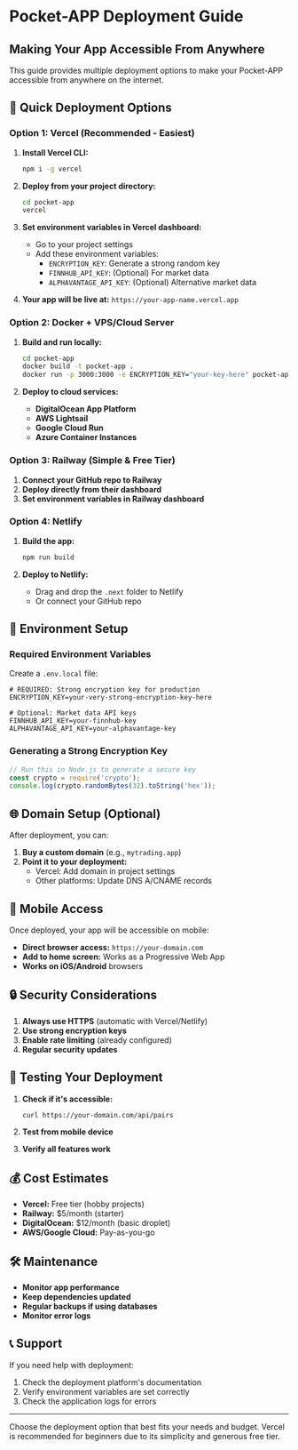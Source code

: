 # Pocket-APP Deployment Guide

## Making Your App Accessible From Anywhere

This guide provides multiple deployment options to make your Pocket-APP accessible from anywhere on the internet.

## 🚀 Quick Deployment Options

### Option 1: Vercel (Recommended - Easiest)

1. **Install Vercel CLI:**
   ```bash
   npm i -g vercel
   ```

2. **Deploy from your project directory:**
   ```bash
   cd pocket-app
   vercel
   ```

3. **Set environment variables in Vercel dashboard:**
   - Go to your project settings
   - Add these environment variables:
     - `ENCRYPTION_KEY`: Generate a strong random key
     - `FINNHUB_API_KEY`: (Optional) For market data
     - `ALPHAVANTAGE_API_KEY`: (Optional) Alternative market data

4. **Your app will be live at:** `https://your-app-name.vercel.app`

### Option 2: Docker + VPS/Cloud Server

1. **Build and run locally:**
   ```bash
   cd pocket-app
   docker build -t pocket-app .
   docker run -p 3000:3000 -e ENCRYPTION_KEY="your-key-here" pocket-app
   ```

2. **Deploy to cloud services:**
   - **DigitalOcean App Platform**
   - **AWS Lightsail**
   - **Google Cloud Run**
   - **Azure Container Instances**

### Option 3: Railway (Simple & Free Tier)

1. **Connect your GitHub repo to Railway**
2. **Deploy directly from their dashboard**
3. **Set environment variables in Railway dashboard**

### Option 4: Netlify

1. **Build the app:**
   ```bash
   npm run build
   ```

2. **Deploy to Netlify:**
   - Drag and drop the `.next` folder to Netlify
   - Or connect your GitHub repo

## 🔧 Environment Setup

### Required Environment Variables

Create a `.env.local` file:

```env
# REQUIRED: Strong encryption key for production
ENCRYPTION_KEY=your-very-strong-encryption-key-here

# Optional: Market data API keys
FINNHUB_API_KEY=your-finnhub-key
ALPHAVANTAGE_API_KEY=your-alphavantage-key
```

### Generating a Strong Encryption Key

```javascript
// Run this in Node.js to generate a secure key
const crypto = require('crypto');
console.log(crypto.randomBytes(32).toString('hex'));
```

## 🌐 Domain Setup (Optional)

After deployment, you can:

1. **Buy a custom domain** (e.g., `mytrading.app`)
2. **Point it to your deployment:**
   - Vercel: Add domain in project settings
   - Other platforms: Update DNS A/CNAME records

## 📱 Mobile Access

Once deployed, your app will be accessible on mobile:

- **Direct browser access:** `https://your-domain.com`
- **Add to home screen:** Works as a Progressive Web App
- **Works on iOS/Android** browsers

## 🔒 Security Considerations

1. **Always use HTTPS** (automatic with Vercel/Netlify)
2. **Use strong encryption keys**
3. **Enable rate limiting** (already configured)
4. **Regular security updates**

## 🚦 Testing Your Deployment

1. **Check if it's accessible:**
   ```bash
   curl https://your-domain.com/api/pairs
   ```

2. **Test from mobile device**
3. **Verify all features work**

## 💰 Cost Estimates

- **Vercel:** Free tier (hobby projects)
- **Railway:** $5/month (starter)
- **DigitalOcean:** $12/month (basic droplet)
- **AWS/Google Cloud:** Pay-as-you-go

## 🛠 Maintenance

- **Monitor app performance**
- **Keep dependencies updated**
- **Regular backups if using databases**
- **Monitor error logs**

## 📞 Support

If you need help with deployment:
1. Check the deployment platform's documentation
2. Verify environment variables are set correctly
3. Check the application logs for errors

---

Choose the deployment option that best fits your needs and budget. Vercel is recommended for beginners due to its simplicity and generous free tier.
